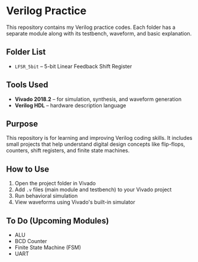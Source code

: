 # Verilog Practice

This repository contains my Verilog practice codes. Each folder has a separate module along with its testbench, waveform, and basic explanation.

## Folder List

- `LFSR_5bit` – 5-bit Linear Feedback Shift Register

## Tools Used

- **Vivado 2018.2** – for simulation, synthesis, and waveform generation
- **Verilog HDL** – hardware description language

## Purpose

This repository is for learning and improving Verilog coding skills. It includes small projects that help understand digital design concepts like flip-flops, counters, shift registers, and finite state machines.

## How to Use

1. Open the project folder in Vivado
2. Add `.v` files (main module and testbench) to your Vivado project
3. Run behavioral simulation
4. View waveforms using Vivado's built-in simulator

## To Do (Upcoming Modules)

- ALU
- BCD Counter
- Finite State Machine (FSM)
- UART
